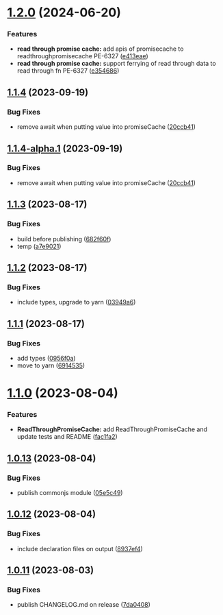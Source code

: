 # [1.2.0](https://github.com/ardriveapp/promise-cache/compare/v1.1.4...v1.2.0) (2024-06-20)


### Features

* **read through promise cache:** add apis of promisecache to readthroughpromisecache PE-6327 ([e413eae](https://github.com/ardriveapp/promise-cache/commit/e413eae7e9b42cf5acd393ee42ee571e7ab6bbf4))
* **read through promise cache:** support ferrying of read through data to read through fn PE-6327 ([e354686](https://github.com/ardriveapp/promise-cache/commit/e35468611bb829ae5a807b19b45623e4655aef32))

## [1.1.4](https://github.com/ardriveapp/promise-cache/compare/v1.1.3...v1.1.4) (2023-09-19)


### Bug Fixes

* remove await when putting value into promiseCache ([20ccb41](https://github.com/ardriveapp/promise-cache/commit/20ccb413f36927380c458e9d3b972351b3090b6b))

## [1.1.4-alpha.1](https://github.com/ardriveapp/promise-cache/compare/v1.1.3...v1.1.4-alpha.1) (2023-09-19)


### Bug Fixes

* remove await when putting value into promiseCache ([20ccb41](https://github.com/ardriveapp/promise-cache/commit/20ccb413f36927380c458e9d3b972351b3090b6b))

## [1.1.3](https://github.com/ardriveapp/promise-cache/compare/v1.1.2...v1.1.3) (2023-08-17)


### Bug Fixes

* build before publishing ([682f60f](https://github.com/ardriveapp/promise-cache/commit/682f60f8cd097aadae7dc7b19ab01e707ea418ed))
* temp ([a7e9021](https://github.com/ardriveapp/promise-cache/commit/a7e9021d1421149b5f744dd6bb9643e2e68e064c))

## [1.1.2](https://github.com/ardriveapp/promise-cache/compare/v1.1.1...v1.1.2) (2023-08-17)


### Bug Fixes

* include types, upgrade to yarn ([03949a6](https://github.com/ardriveapp/promise-cache/commit/03949a60b8a53213c6ca40181978d25b13a016ab))

## [1.1.1](https://github.com/ardriveapp/promise-cache/compare/v1.1.0...v1.1.1) (2023-08-17)


### Bug Fixes

* add types ([0956f0a](https://github.com/ardriveapp/promise-cache/commit/0956f0ab605e47bdc63e7227f26de8402b041c89))
* move to yarn ([6914535](https://github.com/ardriveapp/promise-cache/commit/6914535761df88e5342183959010e793d42b3863))

# [1.1.0](https://github.com/ar-io/promise-cache/compare/v1.0.13...v1.1.0) (2023-08-04)


### Features

* **ReadThroughPromiseCache:** add ReadThroughPromiseCache and update tests and README ([fac1fa2](https://github.com/ar-io/promise-cache/commit/fac1fa2a5d11fe589394293467cf5c9aadafd457))

## [1.0.13](https://github.com/ar-io/promise-cache/compare/v1.0.12...v1.0.13) (2023-08-04)


### Bug Fixes

* publish commonjs module ([05e5c49](https://github.com/ar-io/promise-cache/commit/05e5c49751edcde033f193a63d35716e5b8efb85))

## [1.0.12](https://github.com/ar-io/promise-cache/compare/v1.0.11...v1.0.12) (2023-08-04)


### Bug Fixes

* include declaration files on output ([8937ef4](https://github.com/ar-io/promise-cache/commit/8937ef4822b3b04192143013a4761643e4299df9))

## [1.0.11](https://github.com/ar-io/promise-cache/compare/v1.0.10...v1.0.11) (2023-08-03)


### Bug Fixes

* publish CHANGELOG.md on release ([7da0408](https://github.com/ar-io/promise-cache/commit/7da0408015a085ef42cf8201264aa7c1276a1eba))

